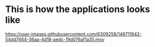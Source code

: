 # This is how the applications looks like

https://user-images.githubusercontent.com/6309258/148711642-54dd7464-36aa-4d18-aedc-19d076af1a35.mov

